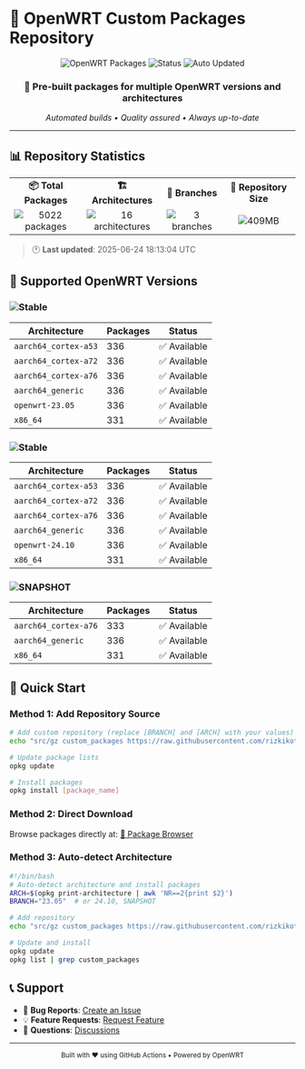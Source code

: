 # 🚀 OpenWRT Custom Packages Repository

<div align="center">
  <img src="https://img.shields.io/badge/OpenWRT-Packages-blue?style=for-the-badge&logo=openwrt" alt="OpenWRT Packages">
  <img src="https://img.shields.io/badge/Status-Active-success?style=for-the-badge" alt="Status">
  <img src="https://img.shields.io/badge/Auto--Updated-Weekly-informational?style=for-the-badge" alt="Auto Updated">
</div>

<div align="center">
  <h3>🎯 Pre-built packages for multiple OpenWRT versions and architectures</h3>
  <p><em>Automated builds • Quality assured • Always up-to-date</em></p>
</div>

---

## 📊 Repository Statistics

<table>
  <tr>
    <td align="center"><strong>📦 Total Packages</strong></td>
    <td align="center"><strong>🏗️ Architectures</strong></td>
    <td align="center"><strong>🌿 Branches</strong></td>
    <td align="center"><strong>💾 Repository Size</strong></td>
  </tr>
  <tr>
    <td align="center">
    <img src="https://img.shields.io/badge/5022-packages-blue?style=flat-square" alt="5022 packages">
  </td>
  <td align="center">
    <img src="https://img.shields.io/badge/16-architectures-green?style=flat-square" alt="16 architectures">
  </td>
  <td align="center">
    <img src="https://img.shields.io/badge/3-branches-orange?style=flat-square" alt="3 branches">
  </td>
  <td align="center">
    <img src="https://img.shields.io/badge/409MB-size-red?style=flat-square" alt="409MB">
  </td>
</tr>
</table>

> 🕐 **Last updated**: 2025-06-24 18:13:04 UTC

## 🌿 Supported OpenWRT Versions

### ![Stable](https://img.shields.io/badge/23.05-Stable-green?style=flat-square)

| Architecture | Packages | Status |
|--------------|----------|--------|
| `aarch64_cortex-a53` | 336 | ✅ Available |
| `aarch64_cortex-a72` | 336 | ✅ Available |
| `aarch64_cortex-a76` | 336 | ✅ Available |
| `aarch64_generic` | 336 | ✅ Available |
| `openwrt-23.05` | 336 | ✅ Available |
| `x86_64` | 331 | ✅ Available |

### ![Stable](https://img.shields.io/badge/24.10-Stable-green?style=flat-square)

| Architecture | Packages | Status |
|--------------|----------|--------|
| `aarch64_cortex-a53` | 336 | ✅ Available |
| `aarch64_cortex-a72` | 336 | ✅ Available |
| `aarch64_cortex-a76` | 336 | ✅ Available |
| `aarch64_generic` | 336 | ✅ Available |
| `openwrt-24.10` | 336 | ✅ Available |
| `x86_64` | 331 | ✅ Available |

### ![SNAPSHOT](https://img.shields.io/badge/SNAPSHOT-Development-red?style=flat-square)

| Architecture | Packages | Status |
|--------------|----------|--------|
| `aarch64_cortex-a76` | 333 | ✅ Available |
| `aarch64_generic` | 336 | ✅ Available |
| `x86_64` | 331 | ✅ Available |

## 🚀 Quick Start

### Method 1: Add Repository Source

```bash
# Add custom repository (replace [BRANCH] and [ARCH] with your values)
echo "src/gz custom_packages https://raw.githubusercontent.com/rizkikotet-dev/RTA-WRT_Packages/releases/packages/[BRANCH]/[ARCH]" >> /etc/opkg/customfeeds.conf

# Update package lists
opkg update

# Install packages
opkg install [package_name]
```

### Method 2: Direct Download

Browse packages directly at: [📂 Package Browser](../../tree/releases/packages)

### Method 3: Auto-detect Architecture

```bash
#!/bin/bash
# Auto-detect architecture and install packages
ARCH=$(opkg print-architecture | awk 'NR==2{print $2}')
BRANCH="23.05"  # or 24.10, SNAPSHOT

# Add repository
echo "src/gz custom_packages https://raw.githubusercontent.com/rizkikotet-dev/RTA-WRT_Packages/releases/packages/$BRANCH/$ARCH" > /etc/opkg/customfeeds.conf

# Update and install
opkg update
opkg list | grep custom_packages
```

## 📞 Support

- 🐛 **Bug Reports**: [Create an Issue](../../issues/new)
- 💡 **Feature Requests**: [Request Feature](../../issues/new)
- 📧 **Questions**: [Discussions](../../discussions)

---

<div align="center">
  <sub>Built with ❤️ using GitHub Actions • Powered by OpenWRT</sub>
</div>
